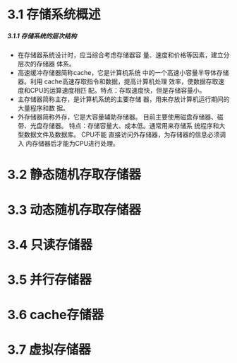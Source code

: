 # 3.1 存储系统概述
##### 3.1.1 存储系统的层次结构
- 在存储器系统设计时，应当综合考虑存储器容 量、速度和价格等因素，建立分层次的存储器 体系。
- 高速缓冲存储器简称cache，它是计算机系统 中的一个高速小容量半导体存储器。利用 cache高速存取指令和数据，提高计算机处理 效率，使数据存取速度和CPU的运算速度相匹 配。特点：存取速度快，但是存储容量小。
- 主存储器简称主存，是计算机系统的主要存储 器，用来存放计算机运行期间的大量程序和数 据。
- 外存储器简称外存，它是大容量辅助存储器。 目前主要使用磁盘存储器、磁带、光盘存储器。 特点：存储容量大、成本低。通常用来存储系 统程序和大型数据文件及数据库。 CPU不能 直接访问外存储器，为存储器的信息必须调入 内存储器后才能为CPU进行处理。

# 3.2 静态随机存取存储器
# 3.3 动态随机存取存储器
# 3.4 只读存储器 
# 3.5 并行存储器
# 3.6 cache存储器
# 3.7 虚拟存储器
